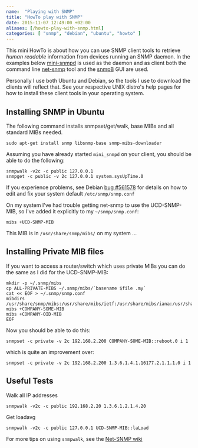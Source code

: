 ```yaml
---
name:  "Playing with SNMP"
title: "HowTo play with SNMP"
date: 2015-11-07 12:49:00 +02:00
aliases: [/howto-play-with-snmp.html]
categories: [ "snmp", "debian", "ubuntu", "howto" ]
---
```


This mini HowTo is about how you can use SNMP client tools to retrieve
*human readable* information from devices running an SNMP daemon.  In
the examples below [mini-snmpd](/mini-snmpd.html) is used as the daemon
and as client both the command line [net-snmp](http://www.net-snmp.org)
tool and the [snmpB](http://sourceforge.net/projects/snmpb/) GUI are
used.

Personally I use both Ubuntu and Debian, so the tools I use to download
the clients will reflect that.  See your respective UNIX distro's help
pages for how to install these client tools in your operating system.


Installing SNMP in Ubuntu
-------------------------

The following command installs snmpset/get/walk, base MIBs and all
standard MIBs needed.

    sudo apt-get install snmp libsnmp-base snmp-mibs-downloader

Assuming you have already started `mini_snmpd` on your client, you
should be able to do the following:

    snmpwalk -v2c -c public 127.0.0.1
	snmpget -c public -v 2c 127.0.0.1 system.sysUpTime.0

If you experience problems, see Debian [bug #561578][bug] for details on
how to edit and fix your system default `/etc/snmp/snmp.conf`

On my system I've had trouble getting net-snmp to use the UCD-SNMP-MIB,
so I've added it explicitly to my `~/snmp/snmp.conf`:

	mibs +UCD-SNMP-MIB

This MIB is in `/usr/share/snmp/mibs/` on my system ...


Installing Private MIB files
----------------------------

If you want to access a router/switch which uses private MIBs you can do
the same as I did for the UCD-SNMP-MIB:

    mkdir -p ~/.snmp/mibs
	cp ALL-PRIVATE-MIBS ~/.snmp/mibs/`basename $file .my`
	cat << EOF > ~/.snmp/snmp.conf
	mibdirs /usr/share/snmp/mibs:/usr/share/mibs/ietf:/usr/share/mibs/iana:/usr/share/mibs/irtf:/usr/share/mibs/tubs:$HOME/.snmp/mibs
	mibs +COMPANY-SOME-MIB
	mibs +COMPANY-OID-MIB
	EOF

Now you should be able to do this:

	snmpset -c private -v 2c 192.168.2.200 COMPANY-SOME-MIB::reboot.0 i 1

which is quite an improvement over:

	snmpset -c private -v 2c 192.168.2.200 1.3.6.1.4.1.16177.2.1.1.1.0 i 1


Useful Tests
------------

Walk all IP addresses

	snmpwalk -v2c -c public 192.168.2.20 1.3.6.1.2.1.4.20 

Get loadavg

	snmpwalk -v2c -c public 127.0.0.1 UCD-SNMP-MIB::laLoad

For more tips on using `snmpwalk`, see the
[Net-SNMP wiki](http://www.net-snmp.org/wiki/index.php/TUT:snmpwalk)

[bug]: http://bugs.debian.org/cgi-bin/bugreport.cgi?bug=561578
